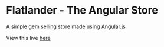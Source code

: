 # Flatlander - The Angular Store
A simple gem selling store made using Angular.js 

View this live [here](https://dakshvarshneya.github.io/AngularStore/)
